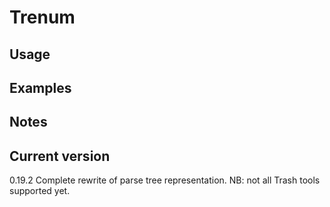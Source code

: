 # Trenum

## Usage

## Examples

## Notes

## Current version

0.19.2 Complete rewrite of parse tree representation. NB: not all Trash tools supported yet.
